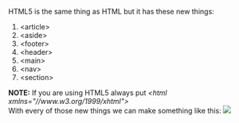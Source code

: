 HTML5 is the same thing as HTML but it has these new things:
<ol>
  <li>&lt;article&gt;</li>
  <li>&lt;aside&gt;</li>
  <li>&lt;footer&gt;</li>
  <li>&lt;header&gt;</li>
  <li>&lt;main&gt;</li>
  <li>&lt;nav&gt;</li>
  <li>&lt;section&gt;</li>
</ol>
<b>NOTE:</b> If you are using HTML5 always put <em>&lt;html xmlns="//www.w3.org/1999/xhtml"&gt;</em>
<br>
With every of those new things we can make something like this:
<img src="https://i.imgur.com/RDVju9Q.png">
